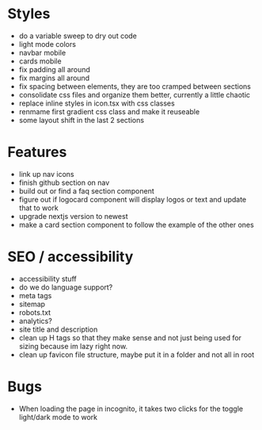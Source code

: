 # Styles
- do a variable sweep to dry out code
- light mode colors
- navbar mobile
- cards mobile
- fix padding all around
- fix margins all around
- fix spacing between elements, they are too cramped between sections
- consolidate css files and organize them better, currently a little chaotic
- replace inline styles in icon.tsx with css classes
- renmame first gradient css class and make it reuseable
- some layout shift in the last 2 sections 

# Features
- link up nav icons
- finish github section on nav
- build out or find a faq section component
- figure out if logocard component will display logos or text and update that to work
- upgrade nextjs version to newest
- make a card section component to follow the example of the other ones

# SEO / accessibility
- accessibility stuff
- do we do language support?
- meta tags
- sitemap
- robots.txt
- analytics?
- site title and description
- clean up H tags so that they make sense and not just being used for sizing because im lazy right now.
- clean up favicon file structure, maybe put it in a folder and not all in root

# Bugs 
- When loading the page in incognito, it takes two clicks for the toggle light/dark mode to work